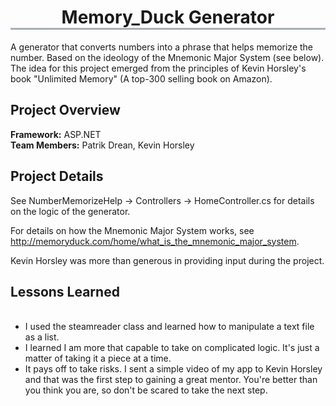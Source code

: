 <h1 align="center" style="border-bottom: 3px solid #a8aeb7"> Memory_Duck Generator </h1>
A generator that converts numbers into a phrase that helps memorize the number. Based on the ideology of the Mnemonic Major System (see below). The idea for this project emerged from the principles of Kevin Horsley's book "Unlimited Memory" (A top-300 selling book on Amazon). 

## Project Overview
**Framework:** ASP.NET <br/>
**Team Members:** Patrik Drean, Kevin Horsley<br/>

## Project Details
See NumberMemorizeHelp -> Controllers -> HomeController.cs for details on the logic of the generator.

For details on how the Mnemonic Major System works, see http://memoryduck.com/home/what_is_the_mnemonic_major_system.

Kevin Horsley was more than generous in providing input during the project. 


## Lessons Learned 
<ul>  
  <li>I used the steamreader class and learned how to manipulate a text file as a list.</li>
  <li>I learned I am more that capable to take on complicated logic. It's just a matter of taking it a piece at a time. </li>
  <li>It pays off to take risks. I sent a simple video of my app to Kevin Horsley and that was the first step to gaining a great mentor. You're better than you think you are, so don't be scared to take the next step.</li>
</ul>



